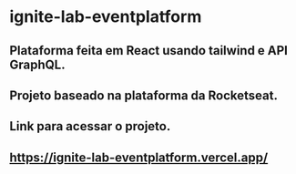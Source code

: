 # ignite-lab-eventplatform
## Plataforma feita em React usando tailwind e API GraphQL.
## Projeto baseado na plataforma da Rocketseat.
## Link para acessar o projeto. 
## https://ignite-lab-eventplatform.vercel.app/
